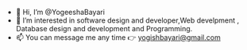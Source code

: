 - 👋 Hi, I’m @YogeeshaBayari
- 👀 I’m interested in software design and developer,Web develpment , Database design and development and Programming.
- 📫 You can message me any time 👉 yogishbayari@gmail.com

<!---
YogeeshaBayari/YogeeshaBayari is a ✨ special ✨ repository because its `README.md` (this file) appears on your GitHub profile.
You can click the Preview link to take a look at your changes.
--->
